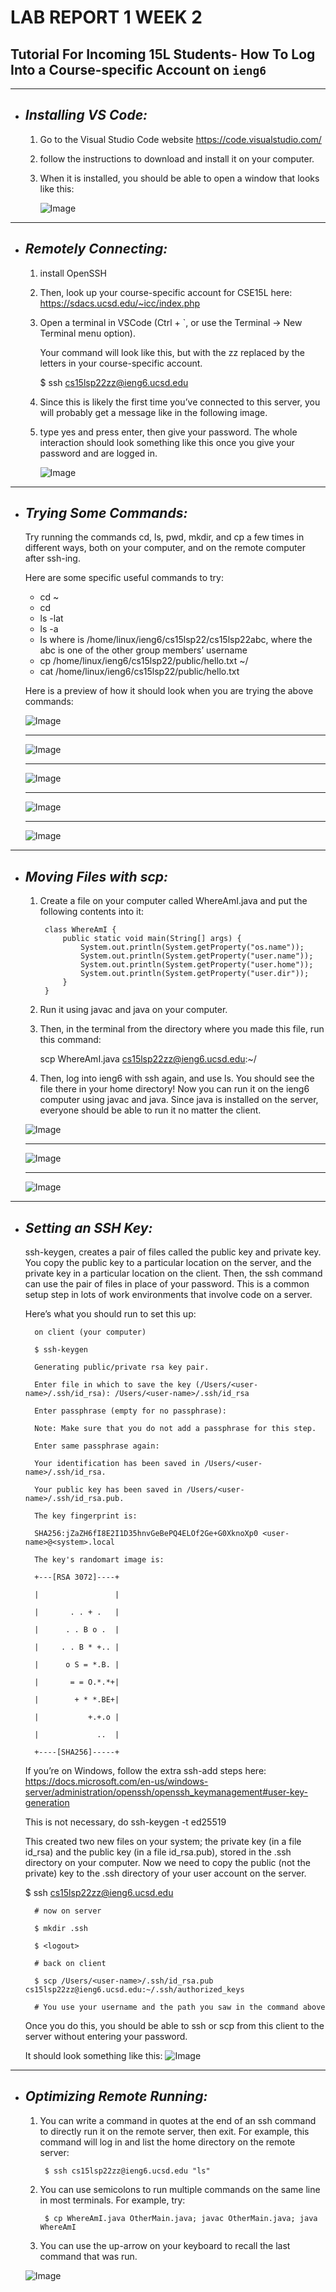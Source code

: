 # LAB REPORT 1 WEEK 2
## **Tutorial For Incoming 15L Students- How To Log Into a Course-specific Account on `ieng6`**
------

*  ## *Installing VS Code:*

    1. Go to the Visual Studio Code website https://code.visualstudio.com/

    2. follow the instructions to download and install it on your computer.

    3. When it is installed, you should be able to open a window that looks like this:

         ![Image](vscode.png)


 ----------------------------------------------------------

* ## *Remotely Connecting:*

    1. install OpenSSH 

    2. Then, look up your course-specific account for CSE15L here:
        https://sdacs.ucsd.edu/~icc/index.php

    3. Open a terminal in VSCode (Ctrl + `, or use the Terminal → New Terminal menu option).
        
        
         Your command will look like this, but with the zz replaced by the letters in your course-specific account.

         $ ssh cs15lsp22zz@ieng6.ucsd.edu

    4.  Since this is likely the first time you’ve connected to this server, you will probably get a message like in the following image.

    5.  type yes and press enter, then give your password. The whole interaction should look something like this once you give your password and are logged in.

        ![Image](ssh.png)

----------------------------------------------------------

* ## *Trying Some Commands:*
    
    Try running the commands cd, ls, pwd, mkdir, and cp a few times in different ways, both on your computer, and on the remote computer after ssh-ing.

    Here are some specific useful commands to try:

    * cd ~
    * cd
    * ls -lat
    * ls -a
    * ls <directory> where <directory> is /home/linux/ieng6/cs15lsp22/cs15lsp22abc, where the abc is one of the other group members’ username
    * cp /home/linux/ieng6/cs15lsp22/public/hello.txt ~/
    * cat /home/linux/ieng6/cs15lsp22/public/hello.txt


    Here is a preview of how it should look when you are trying the above commands:

    ![Image](rsc1.png)

    --------------------------------------------------------
    ![Image](rsc3.png)

     --------------------------------------------------------
    ![Image](rsc4.png)

     --------------------------------------------------------
    ![Image](rsc5.png)
    
     --------------------------------------------------------
    ![Image](rsc2.png)

----------------------------------------------------------
* ## *Moving Files with scp:*

    1. Create a file on your computer called WhereAmI.java and put the following contents into it:

            class WhereAmI {
                public static void main(String[] args) {
                    System.out.println(System.getProperty("os.name"));
                    System.out.println(System.getProperty("user.name"));
                    System.out.println(System.getProperty("user.home"));
                    System.out.println(System.getProperty("user.dir"));
                }
            }

    2. Run it using javac and java on your computer.

    3. 
        Then, in the terminal from the directory where you made this file, run this command:

        scp WhereAmI.java cs15lsp22zz@ieng6.ucsd.edu:~/

    4. Then, log into ieng6 with ssh again, and use ls. You should see the file there in your home directory! Now you can run it on the ieng6 computer using javac and java. Since java is installed on the server, everyone should be able to run it no matter the client.


    ![Image](scp1.png)

    ----------------------------------------------------------
    ![Image](scp2.png)

    ----------------------------------------------------------

    ![Image](scp3.png)

----------------------------------------------------------

* ## *Setting an SSH Key:*
     ssh-keygen, creates a pair of files called the public key and private key. You copy the public key to a particular location on the server, and the private key in a particular location on the client. Then, the ssh command can use the pair of files in place of your password. This is a common setup step in lots of work environments that involve code on a server.

     Here’s what you should run to set this up:

        on client (your computer)

        $ ssh-keygen

        Generating public/private rsa key pair.

        Enter file in which to save the key (/Users/<user-name>/.ssh/id_rsa): /Users/<user-name>/.ssh/id_rsa

        Enter passphrase (empty for no passphrase): 

        Note: Make sure that you do not add a passphrase for this step.

        Enter same passphrase again: 

        Your identification has been saved in /Users/<user-name>/.ssh/id_rsa.

        Your public key has been saved in /Users/<user-name>/.ssh/id_rsa.pub.

        The key fingerprint is:

        SHA256:jZaZH6fI8E2I1D35hnvGeBePQ4ELOf2Ge+G0XknoXp0 <user-name>@<system>.local

        The key's randomart image is:

        +---[RSA 3072]----+

        |                 |

        |       . . + .   |

        |      . . B o .  |

        |     . . B * +.. |

        |      o S = *.B. |

        |       = = O.*.*+|

        |        + * *.BE+|

        |           +.+.o |

        |             ..  |

        +----[SHA256]-----+



    If you’re on Windows, follow the extra ssh-add steps here: https://docs.microsoft.com/en-us/windows-server/administration/openssh/openssh_keymanagement#user-key-generation

    This is not necessary, do ssh-keygen -t ed25519

    This created two new files on your system; the private key (in a file id_rsa) and the public key (in a file id_rsa.pub), stored in the .ssh directory on your computer.
    Now we need to copy the public (not the private) key to the .ssh directory of your user account on the server.

    $ ssh cs15lsp22zz@ieng6.ucsd.edu
        <Enter Password>

        # now on server

        $ mkdir .ssh

        $ <logout>

        # back on client

        $ scp /Users/<user-name>/.ssh/id_rsa.pub cs15lsp22zz@ieng6.ucsd.edu:~/.ssh/authorized_keys

        # You use your username and the path you saw in the command above


    Once you do this, you should be able to ssh or scp from this client to the server without entering your password.
    
     It should look something like this:
        ![Image](sshkeys.png)

----------------------------------------------------------

* ## *Optimizing Remote Running:*
    
    1. You can write a command in quotes at the end of an ssh command to directly run it on the remote server, then exit. For example, this command will log in and list the home directory on the remote server:
    
            $ ssh cs15lsp22zz@ieng6.ucsd.edu "ls"

    2. You can use semicolons to run multiple commands on the same line in most terminals. For example, try:
    
            $ cp WhereAmI.java OtherMain.java; javac OtherMain.java; java WhereAmI
    
    3. You can use the up-arrow on your keyboard to recall the last command that was run.

    ![Image](optimize.png)





    
